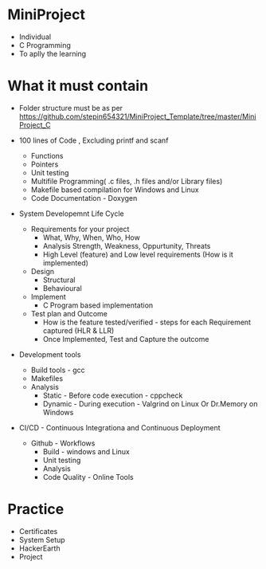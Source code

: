 # MiniProject
* Individual
* C Programming
* To aplly the learning
 
# What it must contain
* Folder structure must be as per https://github.com/stepin654321/MiniProject_Template/tree/master/MiniProject_C
* 100 lines of Code , Excluding printf and scanf
  * Functions
  * Pointers
  * Unit testing
  * Multifile Programming( .c files, .h files and/or Library files)
  * Makefile based compilation for Windows and Linux
  * Code Documentation - Doxygen
  
* System Developemnt Life Cycle
  * Requirements for your project
    * What, Why, When, Who, How
    * Analysis Strength, Weakness, Oppurtunity, Threats
    * High Level (feature) and Low level requirements (How is it implemented)
  * Design
    * Structural
    * Behavioural
  * Implement
    * C Program based implementation
  * Test plan and Outcome
    * How is the feature tested/verified - steps for each Requirement captured (HLR & LLR)
    * Once Implemented, Test and Capture the outcome
* Development tools
  * Build tools - gcc
  * Makefiles
  * Analysis
    * Static - Before code execution - cppcheck
    * Dynamic - During execution - Valgrind on Linux Or Dr.Memory on Windows
* CI/CD - Continuous Integrationa and Continuous Deployment
  * Github - Workflows
    * Build - windows and Linux
    * Unit testing
    * Analysis
    * Code Quality - Online Tools
# Practice
* Certificates
* System Setup
* HackerEarth
* Project
